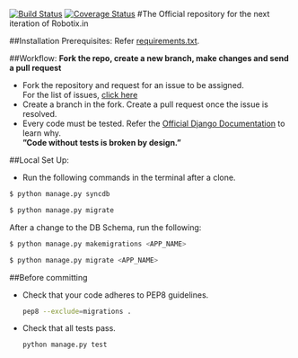 [![Build Status](https://travis-ci.org/Robotix/robo_web.svg?branch=master)](https://travis-ci.org/Robotix/robo_web)
[![Coverage Status](https://coveralls.io/repos/Robotix/robo_web/badge.svg)](https://coveralls.io/r/Robotix/robo_web)
#The Official repository for the next iteration of Robotix.in

##Installation Prerequisites:
Refer [requirements.txt](https://github.com/Robotix/robo_web/blob/master/requirements.txt).

##Workflow:
**Fork the repo, create a new branch, make changes and send a pull request**
-  Fork the repository and request for an issue to be assigned.  
   For the list of issues, [click here](https://github.com/Robotix/robo_web/issues)
-  Create a branch in the fork. Create a pull request once the issue is resolved.
-  Every code must be tested. Refer the [Official Django Documentation](https://docs.djangoproject.com/en/1.6/) to learn why.  
**”Code without tests is broken by design.”**

##Local Set Up:
-  Run the following commands in the terminal after a clone.  
```sh
$ python manage.py syncdb
```  
```sh
$ python manage.py migrate  
```
After a change to the DB Schema, run the following:  
```sh
$ python manage.py makemigrations <APP_NAME>
```  
```sh
$ python manage.py migrate <APP_NAME>  
```

##Before committing
- Check that your code adheres to PEP8 guidelines.
  ```sh
  pep8 --exclude=migrations .
  ```
- Check that all tests pass.
  ```sh
  python manage.py test
  ```